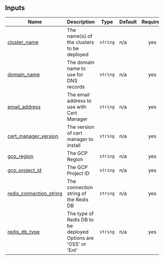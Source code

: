 <!-- BEGIN_TF_DOCS -->
## Inputs

| Name | Description | Type | Default | Required |
|------|-------------|------|---------|:--------:|
| <a name="input_cluster_name"></a> [cluster\_name](#input\_cluster\_name) | The name(s) of the clusters to be deployed | `string` | n/a | yes |
| <a name="input_domain_name"></a> [domain\_name](#input\_domain\_name) | The domain name to use for DNS records | `string` | n/a | yes |
| <a name="input_email_address"></a> [email\_address](#input\_email\_address) | The email address to use with Cert Manager | `string` | n/a | yes |
| <a name="input_cert_manager_version"></a> [cert\_manager\_version](#input\_cert\_manager\_version) | The version of cert manager to install | `string` | n/a | yes |
| <a name="input_gcp_region"></a> [gcp\_region](#input\_gcp\_region) | The GCP Region | `string` | n/a | yes |
| <a name="input_gcp_project_id"></a> [gcp\_project\_id](#input\_gcp\_project\_id) | The GCP Project ID | `string` | n/a | yes |
| <a name="input_redis_connection_string"></a> [redis\_connection\_string](#input\_redis\_connection\_string) | The connection string of the Redis DB | `string` | n/a | yes |
| <a name="input_redis_db_type"></a> [redis\_db\_type](#input\_redis\_db\_type) | The type of Redis DB to be deployed Options are 'OSS' or 'Ent' | `string` | n/a | yes |
<!-- END_TF_DOCS -->